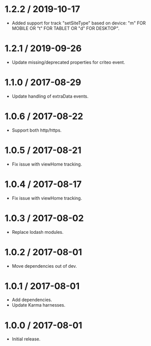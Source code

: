 1.2.2 / 2019-10-17
==================

  * Added support for track "setSiteType" based on device: "m" FOR MOBILE OR "t" FOR TABLET OR "d" FOR DESKTOP".

1.2.1 / 2019-09-26
==================

  * Update missing/deprecated properties for criteo event.

1.1.0 / 2017-08-29
==================

  * Update handling of extraData events.

1.0.6 / 2017-08-22
==================

  * Support both http/https.

1.0.5 / 2017-08-21
==================

  * Fix issue with viewHome tracking.

1.0.4 / 2017-08-17
==================

  * Fix issue with viewHome tracking.

1.0.3 / 2017-08-02
==================

  * Replace lodash modules.

1.0.2 / 2017-08-01
==================

  * Move dependencies out of dev.

1.0.1 / 2017-08-01
==================

  * Add dependencies.
  * Update Karma harnesses.

1.0.0 / 2017-08-01
==================

  * Initial release.
